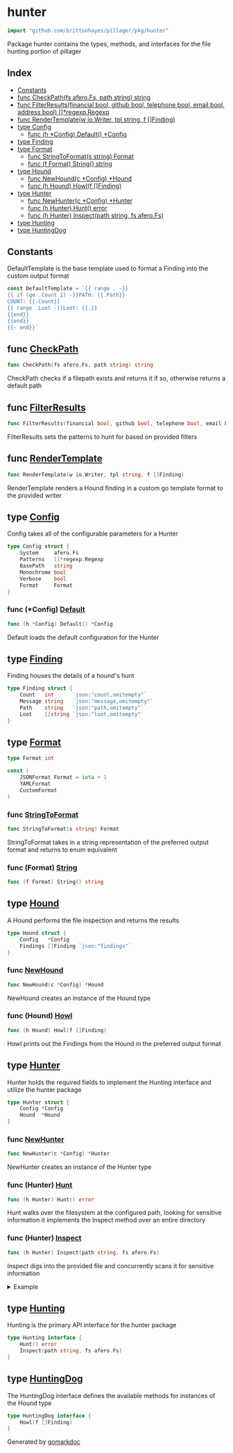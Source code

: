 <!-- Code generated by gomarkdoc. DO NOT EDIT -->

# hunter

```go
import "github.com/brittonhayes/pillager/pkg/hunter"
```

Package hunter contains the types\, methods\, and interfaces for the file hunting portion of pillager

## Index

- [Constants](<#constants>)
- [func CheckPath(fs afero.Fs, path string) string](<#func-checkpath>)
- [func FilterResults(financial bool, github bool, telephone bool, email bool, address bool) []*regexp.Regexp](<#func-filterresults>)
- [func RenderTemplate(w io.Writer, tpl string, f []Finding)](<#func-rendertemplate>)
- [type Config](<#type-config>)
  - [func (h *Config) Default() *Config](<#func-config-default>)
- [type Finding](<#type-finding>)
- [type Format](<#type-format>)
  - [func StringToFormat(s string) Format](<#func-stringtoformat>)
  - [func (f Format) String() string](<#func-format-string>)
- [type Hound](<#type-hound>)
  - [func NewHound(c *Config) *Hound](<#func-newhound>)
  - [func (h Hound) Howl(f []Finding)](<#func-hound-howl>)
- [type Hunter](<#type-hunter>)
  - [func NewHunter(c *Config) *Hunter](<#func-newhunter>)
  - [func (h Hunter) Hunt() error](<#func-hunter-hunt>)
  - [func (h Hunter) Inspect(path string, fs afero.Fs)](<#func-hunter-inspect>)
- [type Hunting](<#type-hunting>)
- [type HuntingDog](<#type-huntingdog>)


## Constants

DefaultTemplate is the base template used to format a Finding into the custom output format

```go
const DefaultTemplate = `{{ range . -}}
{{ if (ge .Count 1) -}}PATH: {{.Path}}
COUNT: {{.Count}}
{{ range .Loot -}}Loot: {{.}}
{{end}}
{{end}}
{{- end}}`
```

## func [CheckPath](<https://github.com/brittonhayes/pillager/blob/main/pkg/hunter/helpers.go#L11>)

```go
func CheckPath(fs afero.Fs, path string) string
```

CheckPath checks if a filepath exists and returns it if so\, otherwise returns a default path

## func [FilterResults](<https://github.com/brittonhayes/pillager/blob/main/pkg/hunter/hunter.go#L143>)

```go
func FilterResults(financial bool, github bool, telephone bool, email bool, address bool) []*regexp.Regexp
```

FilterResults sets the patterns to hunt for based on provided filters

## func [RenderTemplate](<https://github.com/brittonhayes/pillager/blob/main/pkg/hunter/template.go#L21>)

```go
func RenderTemplate(w io.Writer, tpl string, f []Finding)
```

RenderTemplate renders a Hound finding in a custom go template format to the provided writer

## type [Config](<https://github.com/brittonhayes/pillager/blob/main/pkg/hunter/config.go#L11-L18>)

Config takes all of the configurable parameters for a Hunter

```go
type Config struct {
    System     afero.Fs
    Patterns   []*regexp.Regexp
    BasePath   string
    Monochrome bool
    Verbose    bool
    Format     Format
}
```

### func \(\*Config\) [Default](<https://github.com/brittonhayes/pillager/blob/main/pkg/hunter/config.go#L22>)

```go
func (h *Config) Default() *Config
```

Default loads the default configuration for the Hunter

## type [Finding](<https://github.com/brittonhayes/pillager/blob/main/pkg/hunter/hound.go#L26-L31>)

Finding houses the details of a hound's hunt

```go
type Finding struct {
    Count   int      `json:"count,omitempty"`
    Message string   `json:"message,omitempty"`
    Path    string   `json:"path,omitempty"`
    Loot    []string `json:"loot,omitempty"`
}
```

## type [Format](<https://github.com/brittonhayes/pillager/blob/main/pkg/hunter/format.go#L9>)

```go
type Format int
```

```go
const (
    JSONFormat Format = iota + 1
    YAMLFormat
    CustomFormat
)
```

### func [StringToFormat](<https://github.com/brittonhayes/pillager/blob/main/pkg/hunter/helpers.go#L28>)

```go
func StringToFormat(s string) Format
```

StringToFormat takes in a string representation of the preferred output format and returns to enum equivalent

### func \(Format\) [String](<https://github.com/brittonhayes/pillager/blob/main/pkg/hunter/format.go#L11>)

```go
func (f Format) String() string
```

## type [Hound](<https://github.com/brittonhayes/pillager/blob/main/pkg/hunter/hound.go#L20-L23>)

A Hound performs the file inspection and returns the results

```go
type Hound struct {
    Config   *Config
    Findings []Finding `json:"findings"`
}
```

### func [NewHound](<https://github.com/brittonhayes/pillager/blob/main/pkg/hunter/hound.go#L34>)

```go
func NewHound(c *Config) *Hound
```

NewHound creates an instance of the Hound type

### func \(Hound\) [Howl](<https://github.com/brittonhayes/pillager/blob/main/pkg/hunter/hound.go#L50>)

```go
func (h Hound) Howl(f []Finding)
```

Howl prints out the Findings from the Hound in the preferred output format

## type [Hunter](<https://github.com/brittonhayes/pillager/blob/main/pkg/hunter/hunter.go#L16-L19>)

Hunter holds the required fields to implement the Hunting interface and utilize the hunter package

```go
type Hunter struct {
    Config *Config
    Hound  *Hound
}
```

### func [NewHunter](<https://github.com/brittonhayes/pillager/blob/main/pkg/hunter/hunter.go#L30>)

```go
func NewHunter(c *Config) *Hunter
```

NewHunter creates an instance of the Hunter type

### func \(Hunter\) [Hunt](<https://github.com/brittonhayes/pillager/blob/main/pkg/hunter/hunter.go#L46>)

```go
func (h Hunter) Hunt() error
```

Hunt walks over the filesystem at the configured path\, looking for sensitive information it implements the Inspect method over an entire directory

### func \(Hunter\) [Inspect](<https://github.com/brittonhayes/pillager/blob/main/pkg/hunter/hunter.go#L68>)

```go
func (h Hunter) Inspect(path string, fs afero.Fs)
```

Inspect digs into the provided file and concurrently scans it for sensitive information

<details><summary>Example</summary>
<p>

```go
{
	fs := afero.NewMemMapFs()
	f, err := fs.Create("example.txt")
	if err != nil {
		panic(err)
	}
	defer f.Close()

	_, err = f.Write([]byte(`example@email.com`))
	if err != nil {
		panic(err)
	}

	c := Config{
		System:     fs,
		Patterns:   []*regexp.Regexp{reg.EmailRegex},
		BasePath:   CheckPath(fs, "."),
		Monochrome: false,
		Verbose:    true,
		Format:     StringToFormat("yaml"),
	}
	h := NewHunter(&c)
	h.Inspect(f.Name(), h.Config.System)
}
```

</p>
</details>

## type [Hunting](<https://github.com/brittonhayes/pillager/blob/main/pkg/hunter/hunter.go#L24-L27>)

Hunting is the primary API interface for the hunter package

```go
type Hunting interface {
    Hunt() error
    Inspect(path string, fs afero.Fs)
}
```

## type [HuntingDog](<https://github.com/brittonhayes/pillager/blob/main/pkg/hunter/hound.go#L15-L17>)

The HuntingDog interface defines the available methods for instances of the Hound type

```go
type HuntingDog interface {
    Howl(f []Finding)
}
```



Generated by [gomarkdoc](<https://github.com/princjef/gomarkdoc>)
